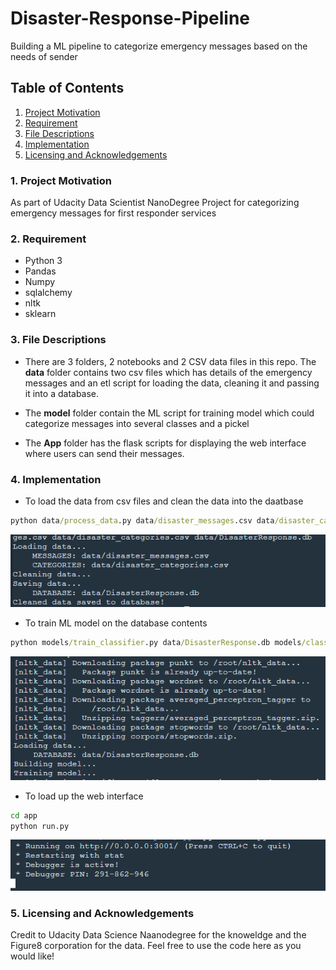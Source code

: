 # Disaster-Response-Pipeline
Building a ML pipeline to categorize emergency messages based on the needs of sender


## Table of Contents
1. [Project Motivation](###project-motivation)
2. [Requirement](###requirement)
3. [File Descriptions](###file-descriptions)
4. [Implementation](###implementation)
5. [Licensing and Acknowledgements](###licensing-and-acknowledgements)


### 1. Project Motivation
As part of Udacity Data Scientist NanoDegree Project for categorizing emergency messages for first responder services 

### 2. Requirement
- Python 3
- Pandas
- Numpy
- sqlalchemy 
- nltk
- sklearn


### 3. File Descriptions
- There are 3 folders, 2 notebooks and 2 CSV data files in this repo. The **data** folder contains two csv files which has details of the emergency messages and an etl script for loading the data, cleaning it and passing it into a database. 

- The **model** folder contain the ML script for training model which could categorize messages into several classes and a pickel

- The **App** folder has the flask scripts for displaying the web interface where users can send their messages. 



### 4. Implementation
- To load the data from csv files and clean the data into the daatbase

```bat
python data/process_data.py data/disaster_messages.csv data/disaster_categories.csv data/DisasterResponse.db
```
![images1](images/Capture1.PNG)





- To train ML model on the database contents

```bat
python models/train_classifier.py data/DisasterResponse.db models/classifier.pkl
```

![images2](images/Capture2.PNG)


- To load up the web interface
```bat
cd app
python run.py
```
![images3](images/Capture3.PNG)



### 5. Licensing and Acknowledgements
Credit to Udacity Data Science Naanodegree for the knoweldge and the Figure8 corporation for the data. Feel free to use the code here as you would like!

